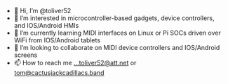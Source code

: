 - 👋 Hi, I’m @toliver52
- 👀 I’m interested in microcontroller-based gadgets, device controllers, and IOS/Android HMIs
- 🌱 I’m currently learning MIDI interfaces on Linux or Pi SOCs driven over WiFi from IOS/Android tablets
- 💞️ I’m looking to collaborate on MIDI device controllers and IOS/Android screens
- 📫 How to reach me ...toliver52@att.net or tom@cactusjackcadillacs.band

<!---
toliver52/toliver52 is a ✨ special ✨ repository because its `README.md` (this file) appears on your GitHub profile.
You can click the Preview link to take a look at your changes.
--->

